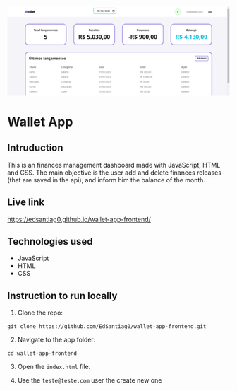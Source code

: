 <img src="https://github.com/EdSantiag0/wallet-app-frontend/blob/main/src/img/preview.png" alt="Wallet Preview" heith="500">

# Wallet App

## Intruduction

This is an finances management dashboard made with JavaScript, HTML and CSS. The main objective is the user add and delete finances releases (that are saved in the api), and inform him the balance of the month.

## Live link

https://edsantiag0.github.io/wallet-app-frontend/

## Technologies used

- JavaScript
- HTML
- CSS

## Instruction to run locally

1. Clone the repo:

```
git clone https://github.com/EdSantiag0/wallet-app-frontend.git
```

2. Navigate to the app folder:

```
cd wallet-app-frontend
```

3. Open the `index.html` file.

4. Use the `teste@teste.com` user the create new one
